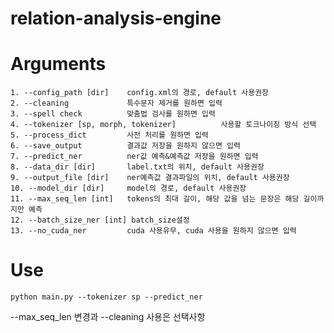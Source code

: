 # relation-analysis-engine

# Arguments
    1. --config_path [dir]    config.xml의 경로, default 사용권장
    2. --cleaning             특수문자 제거를 원하면 입력
    3. --spell check          맞춤법 검사를 원하면 입력
    4. --tokenizer [sp, morph, tokenizer]          사용할 토크나이징 방식 선택 
    5. --process_dict         사전 처리를 원하면 입력
    6. --save_output          결과값 저장을 원하지 않으면 입력
    7. --predict_ner          ner값 예측&예측값 저장을 원하면 입력
    8. --data_dir [dir]       label.txt의 위치, default 사용권장
    9. --output_file [dir]    ner예측값 결과파일의 위치, default 사용권장
    10. --model_dir [dir]     model의 경로, default 사용권장
    11. --max_seq_len [int]   tokens의 최대 길이, 해당 값을 넘는 문장은 해당 길이까지만 예측
    12. --batch_size_ner [int] batch_size설정
    13. --no_cuda_ner         cuda 사용유무, cuda 사용을 원하지 않으면 입력


# Use

    python main.py --tokenizer sp --predict_ner

--max_seq_len 변경과 --cleaning 사용은 선택사항
